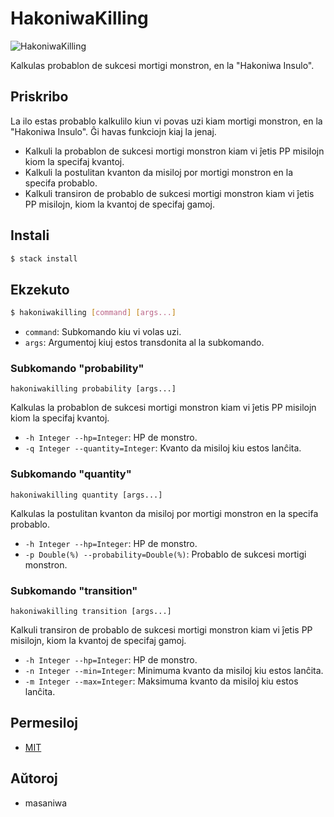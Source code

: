 HakoniwaKilling
===

![HakoniwaKilling](https://masaniwasdp.github.io/HakoniwaKilling/Screenshot.png)

Kalkulas probablon de sukcesi mortigi monstron, en la "Hakoniwa Insulo".

## Priskribo
La ilo estas probablo kalkulilo kiun vi povas uzi kiam mortigi monstron, en la "Hakoniwa Insulo".
Ĝi havas funkciojn kiaj la jenaj.

+ Kalkuli la probablon de sukcesi mortigi monstron kiam vi ĵetis PP misilojn kiom la specifaj kvantoj.
+ Kalkuli la postulitan kvanton da misiloj por mortigi monstron en la specifa probablo.
+ Kalkuli transiron de probablo de sukcesi mortigi monstron kiam vi ĵetis PP misilojn,
  kiom la kvantoj de specifaj gamoj.

## Instali

``` bash
$ stack install
```

## Ekzekuto

``` bash
$ hakoniwakilling [command] [args...]
```

+ `command`: Subkomando kiu vi volas uzi.
+ `args`: Argumentoj kiuj estos transdonita al la subkomando.

### Subkomando "probability"

`hakoniwakilling probability [args...]`

Kalkulas la probablon de sukcesi mortigi monstron kiam vi ĵetis PP misilojn kiom la specifaj kvantoj.

+ `-h Integer --hp=Integer`: HP de monstro.
+ `-q Integer --quantity=Integer`: Kvanto da misiloj kiu estos lanĉita.

### Subkomando "quantity"

`hakoniwakilling quantity [args...]`

Kalkulas la postulitan kvanton da misiloj por mortigi monstron en la specifa probablo.

+ `-h Integer --hp=Integer`: HP de monstro.
+ `-p Double(%) --probability=Double(%)`: Probablo de sukcesi mortigi monstron.

### Subkomando "transition"

`hakoniwakilling transition [args...]`

Kalkuli transiron de probablo de sukcesi mortigi monstron kiam vi ĵetis PP misilojn, kiom la kvantoj de specifaj gamoj.

+ `-h Integer --hp=Integer`: HP de monstro.
+ `-n Integer --min=Integer`: Minimuma kvanto da misiloj kiu estos lanĉita.
+ `-m Integer --max=Integer`: Maksimuma kvanto da misiloj kiu estos lanĉita.

## Permesiloj
+ [MIT](https://github.com/masaniwasdp/HakoniwaKilling/blob/master/LICENSE)

## Aŭtoroj
+ masaniwa
